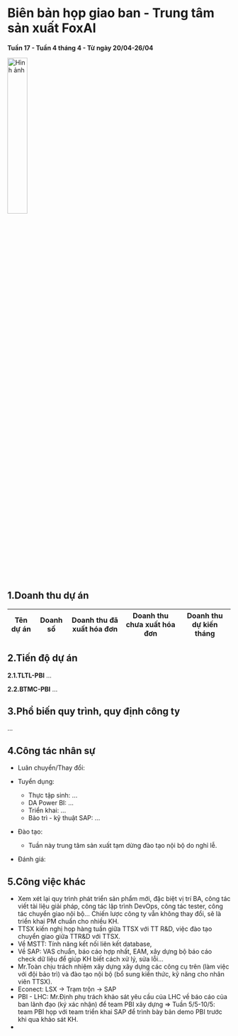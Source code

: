 # Biên bản họp giao ban - Trung tâm sản xuất FoxAI
**Tuần 17 - Tuần 4 tháng 4 - Từ ngày 20/04-26/04**

<img src="https://fox.ai.vn/wp-content/uploads/2024/07/Logo_Original-1.png" alt="Hình ảnh" width="30%" />

## 1.Doanh thu dự án
|Tên dự án|Doanh số|Doanh thu đã xuất hóa đơn|Doanh thu chưa xuất hóa đơn|Doanh thu dự kiến tháng|
|---|---|---|---|---|

## 2.Tiến độ dự án
**2.1.TLTL-PBI**
...

**2.2.BTMC-PBI**
...

## 3.Phổ biến quy trình, quy định công ty

...

## 4.Công tác nhân sự
- Luân chuyển/Thay đổi: 
- Tuyển dụng:
  - Thực tập sinh: ...
  - DA Power BI: ...
  - Triển khai: ...
  - Bảo trì - kỹ thuật SAP: ...
- Đào tạo: 
    - Tuần này trung tâm sản xuất tạm dừng đào tạo nội bộ do nghỉ lễ.

- Đánh giá:

## 5.Công việc khác

- Xem xét lại quy trình phát triển sản phẩm mới, đặc biệt vị trí BA, công tác viết tài liệu giải pháp, công tác lập trình DevOps, công tác tester, công tác chuyển giao nội bộ... Chiến lược công ty vẫn không thay đổi, sẽ là triển khai PM chuẩn cho nhiều KH.
- TTSX kiến nghị họp hàng tuần giữa TTSX với TT R&D, việc đào tạo chuyển giao giữa TTR&D với TTSX.
- Về MSTT: Tính năng kết nối liên kết database,
- Về SAP: VAS chuẩn, báo cáo hợp nhất, EAM, xây dựng bộ báo cáo check dữ liệu để giúp KH biết cách xử lý, sửa lỗi...
- Mr.Toàn chịu trách nhiệm xây dựng xây dựng các công cụ trên (làm việc với đội bảo trì) và đào tạo nội bộ (bổ sung kiến thức, kỹ năng cho nhân viên TTSX).
- Econect: LSX -> Trạm trộn -> SAP
- PBI - LHC: Mr.Định phụ trách khảo sát yêu cầu của LHC về báo cáo của ban lãnh đạo (ký xác nhận) để team PBI xây dựng => Tuần 5/5-10/5: team PBI họp với team triển khai SAP để trình bày bản demo PBI trước khi qua khảo sát KH.
- 
